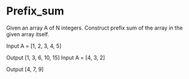 # Prefix_sum

Given an array A of N integers. Construct prefix sum of the array in the given array itself.

Input
A = [1, 2, 3, 4, 5]

Output
[1, 3, 6, 10, 15]
Input
A = [4, 3, 2]

Output
[4, 7, 9]
